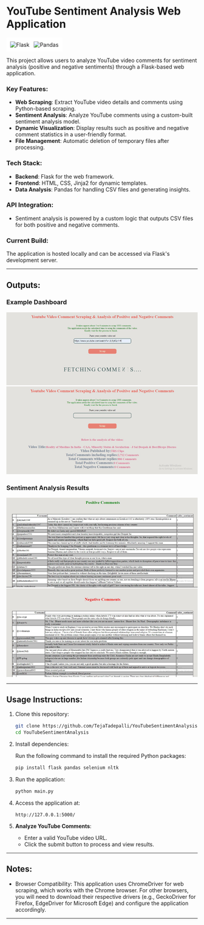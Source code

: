 # YouTube Sentiment Analysis Web Application

<div style="background-color: white; padding: 10px; display: inline-block;">
    <img src="https://upload.wikimedia.org/wikipedia/commons/thumb/3/3c/Flask_logo.svg/512px-Flask_logo.svg.png" width="100" alt="Flask"> &nbsp; <img src="https://upload.wikimedia.org/wikipedia/commons/thumb/e/ed/Pandas_logo.svg/512px-Pandas_logo.svg.png" width="100" alt="Pandas">
</div>

This project allows users to analyze YouTube video comments for sentiment analysis (positive and negative sentiments) through a Flask-based web application.

### Key Features:
- **Web Scraping**: Extract YouTube video details and comments using Python-based scraping.
- **Sentiment Analysis**: Analyze YouTube comments using a custom-built sentiment analysis model.
- **Dynamic Visualization**: Display results such as positive and negative comment statistics in a user-friendly format.
- **File Management**: Automatic deletion of temporary files after processing.

### Tech Stack:
- **Backend**: Flask for the web framework.
- **Frontend**: HTML, CSS, Jinja2 for dynamic templates.
- **Data Analysis**: Pandas for handling CSV files and generating insights.

### API Integration:
- Sentiment analysis is powered by a custom logic that outputs CSV files for both positive and negative comments.  

### Current Build:
The application is hosted locally and can be accessed via Flask's development server.

---

## Outputs:
### Example Dashboard
![Home Page](image.png)
![Youtube Comment Scrapping](image-1.png)
### Sentiment Analysis Results
![Positive Comments](image-3.png)
![Negative Comments](image-2.png)

---

## Usage Instructions:
1. Clone this repository:
   ```bash
   git clone https://github.com/TejaTadepalli/YouTubeSentimentAnalysis.git
   cd YouTubeSentimentAnalysis
   ```

2. Install dependencies:
    
    Run the following command to install the required Python packages:
    ```bash
    pip install flask pandas selenium nltk
    ```
    

3. Run the application:
   ```bash
   python main.py
   ```

4. Access the application at:
   ```
   http://127.0.0.1:5000/
   ```

5. **Analyze YouTube Comments**:
   - Enter a valid YouTube video URL.
   - Click the submit button to process and view results.

---

## Notes:
- Browser Compatibility:
This application uses ChromeDriver for web scraping, which works with the Chrome browser. For other browsers, you will need to download their respective drivers (e.g., GeckoDriver for Firefox, EdgeDriver for Microsoft Edge) and configure the application accordingly.
---